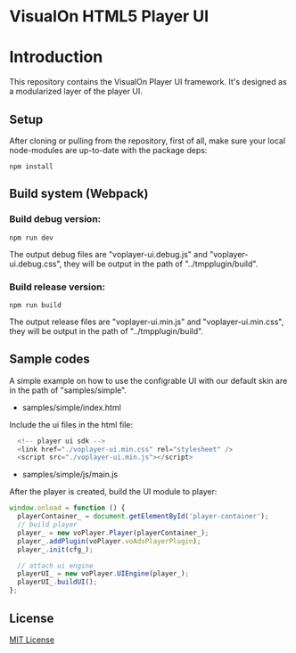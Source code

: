 # VisualOn HTML5 Player UI


# Introduction

This repository contains the VisualOn Player UI framework.
It's designed as a modularized layer of the player UI.

## Setup

After cloning or pulling from the repository, first of all, make sure your local node-modules are up-to-date with the package deps:

```
npm install
```

## Build system (Webpack)

### Build debug version:
```
npm run dev
```
The output debug files are "voplayer-ui.debug.js" and "voplayer-ui.debug.css", they will be output in the path of "../tmpplugin/build".

### Build release version:
```
npm run build
```
The output release files are "voplayer-ui.min.js" and "voplayer-ui.min.css", they will be output in the path of "../tmpplugin/build".

## Sample codes
A simple example on how to use the configrable UI with our default skin are in the path of "samples/simple".
* samples/simple/index.html

Include the ui files in the html file: 
```js
  <!-- player ui sdk -->
  <link href="./voplayer-ui.min.css" rel="stylesheet" />
  <script src="./voplayer-ui.min.js"></script>
```

* samples/simple/js/main.js

After the player is created, build the UI module to player:
```js
window.onload = function () {
  playerContainer_ = document.getElementById('player-container');
  // build player
  player_ = new voPlayer.Player(playerContainer_);
  player_.addPlugin(voPlayer.voAdsPlayerPlugin);
  player_.init(cfg_);

  // attach ui engine
  playerUI_ = new voPlayer.UIEngine(player_);
  playerUI_.buildUI();
};
```

## License
[MIT License](/LICENSE)
